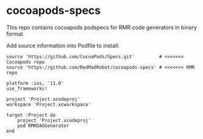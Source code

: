 # cocoapods-specs

This repo contains cocoapods podspecs for RMR code generators in binary format.

Add source information into Podfile to install:


```
source 'https://github.com/CocoaPods/Specs.git'         # <<<<<<< Cocoapods repo
source 'https://github.com/RedMadRobot/cocoapods-specs' # <<<<<<< RMR repo

platform :ios, '11.0'
use_frameworks!

project 'Project.xcodeproj'
workspace 'Project.xcworkspace'

target :Project do
    project 'Project.xcodeproj'
    pod RMRDAOGenerator
end
```
